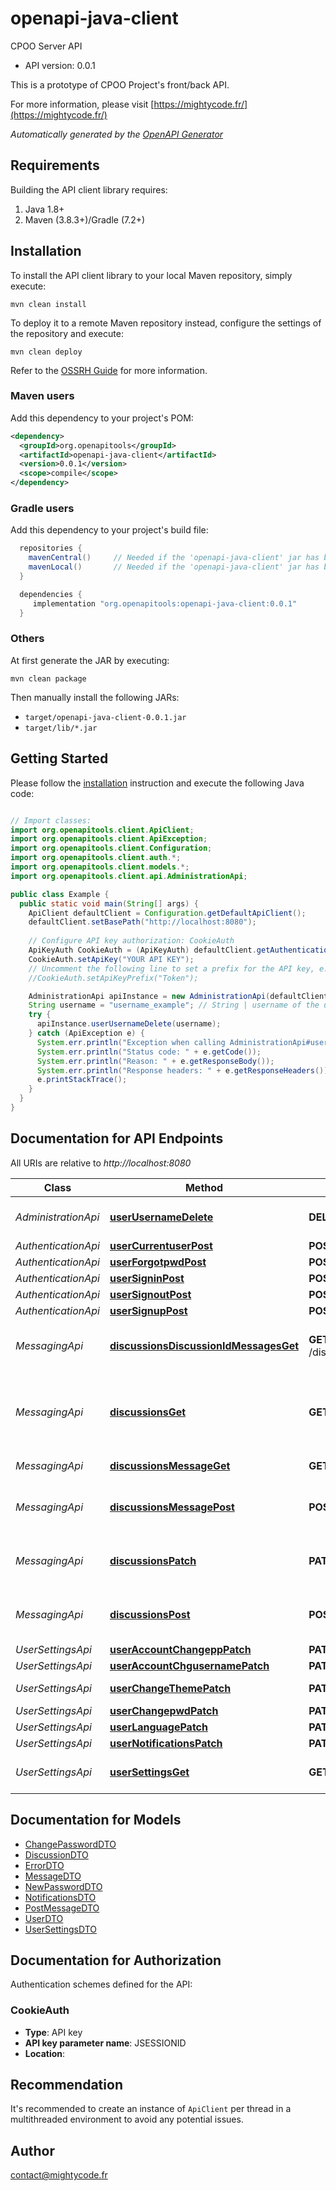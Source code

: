 # openapi-java-client

CPOO Server API
- API version: 0.0.1

This is a prototype of CPOO Project's front/back API.


  For more information, please visit [https://mightycode.fr/](https://mightycode.fr/)

*Automatically generated by the [OpenAPI Generator](https://openapi-generator.tech)*


## Requirements

Building the API client library requires:
1. Java 1.8+
2. Maven (3.8.3+)/Gradle (7.2+)

## Installation

To install the API client library to your local Maven repository, simply execute:

```shell
mvn clean install
```

To deploy it to a remote Maven repository instead, configure the settings of the repository and execute:

```shell
mvn clean deploy
```

Refer to the [OSSRH Guide](http://central.sonatype.org/pages/ossrh-guide.html) for more information.

### Maven users

Add this dependency to your project's POM:

```xml
<dependency>
  <groupId>org.openapitools</groupId>
  <artifactId>openapi-java-client</artifactId>
  <version>0.0.1</version>
  <scope>compile</scope>
</dependency>
```

### Gradle users

Add this dependency to your project's build file:

```groovy
  repositories {
    mavenCentral()     // Needed if the 'openapi-java-client' jar has been published to maven central.
    mavenLocal()       // Needed if the 'openapi-java-client' jar has been published to the local maven repo.
  }

  dependencies {
     implementation "org.openapitools:openapi-java-client:0.0.1"
  }
```

### Others

At first generate the JAR by executing:

```shell
mvn clean package
```

Then manually install the following JARs:

* `target/openapi-java-client-0.0.1.jar`
* `target/lib/*.jar`

## Getting Started

Please follow the [installation](#installation) instruction and execute the following Java code:

```java

// Import classes:
import org.openapitools.client.ApiClient;
import org.openapitools.client.ApiException;
import org.openapitools.client.Configuration;
import org.openapitools.client.auth.*;
import org.openapitools.client.models.*;
import org.openapitools.client.api.AdministrationApi;

public class Example {
  public static void main(String[] args) {
    ApiClient defaultClient = Configuration.getDefaultApiClient();
    defaultClient.setBasePath("http://localhost:8080");
    
    // Configure API key authorization: CookieAuth
    ApiKeyAuth CookieAuth = (ApiKeyAuth) defaultClient.getAuthentication("CookieAuth");
    CookieAuth.setApiKey("YOUR API KEY");
    // Uncomment the following line to set a prefix for the API key, e.g. "Token" (defaults to null)
    //CookieAuth.setApiKeyPrefix("Token");

    AdministrationApi apiInstance = new AdministrationApi(defaultClient);
    String username = "username_example"; // String | username of the user account to delete.
    try {
      apiInstance.userUsernameDelete(username);
    } catch (ApiException e) {
      System.err.println("Exception when calling AdministrationApi#userUsernameDelete");
      System.err.println("Status code: " + e.getCode());
      System.err.println("Reason: " + e.getResponseBody());
      System.err.println("Response headers: " + e.getResponseHeaders());
      e.printStackTrace();
    }
  }
}

```

## Documentation for API Endpoints

All URIs are relative to *http://localhost:8080*

Class | Method | HTTP request | Description
------------ | ------------- | ------------- | -------------
*AdministrationApi* | [**userUsernameDelete**](docs/AdministrationApi.md#userUsernameDelete) | **DELETE** /user/{username} | Delete a user account
*AuthenticationApi* | [**userCurrentuserPost**](docs/AuthenticationApi.md#userCurrentuserPost) | **POST** /user/currentuser | 
*AuthenticationApi* | [**userForgotpwdPost**](docs/AuthenticationApi.md#userForgotpwdPost) | **POST** /user/forgotpwd | 
*AuthenticationApi* | [**userSigninPost**](docs/AuthenticationApi.md#userSigninPost) | **POST** /user/signin | 
*AuthenticationApi* | [**userSignoutPost**](docs/AuthenticationApi.md#userSignoutPost) | **POST** /user/signout | 
*AuthenticationApi* | [**userSignupPost**](docs/AuthenticationApi.md#userSignupPost) | **POST** /user/signup | 
*MessagingApi* | [**discussionsDiscussionIdMessagesGet**](docs/MessagingApi.md#discussionsDiscussionIdMessagesGet) | **GET** /discussions/{discussion_id}/messages | Get all messages in a discussion
*MessagingApi* | [**discussionsGet**](docs/MessagingApi.md#discussionsGet) | **GET** /discussions | Get a list of all discussions of the current user
*MessagingApi* | [**discussionsMessageGet**](docs/MessagingApi.md#discussionsMessageGet) | **GET** /discussions/message | Receive a message
*MessagingApi* | [**discussionsMessagePost**](docs/MessagingApi.md#discussionsMessagePost) | **POST** /discussions/message | Send a message in a disccusion
*MessagingApi* | [**discussionsPatch**](docs/MessagingApi.md#discussionsPatch) | **PATCH** /discussions | Set timestamp to actual time
*MessagingApi* | [**discussionsPost**](docs/MessagingApi.md#discussionsPost) | **POST** /discussions | Create a new discussion with a user
*UserSettingsApi* | [**userAccountChangeppPatch**](docs/UserSettingsApi.md#userAccountChangeppPatch) | **PATCH** /user/account/changepp | 
*UserSettingsApi* | [**userAccountChgusernamePatch**](docs/UserSettingsApi.md#userAccountChgusernamePatch) | **PATCH** /user/account/chgusername | 
*UserSettingsApi* | [**userChangeThemePatch**](docs/UserSettingsApi.md#userChangeThemePatch) | **PATCH** /user/change-theme | Change user theme
*UserSettingsApi* | [**userChangepwdPatch**](docs/UserSettingsApi.md#userChangepwdPatch) | **PATCH** /user/changepwd | 
*UserSettingsApi* | [**userLanguagePatch**](docs/UserSettingsApi.md#userLanguagePatch) | **PATCH** /user/language | 
*UserSettingsApi* | [**userNotificationsPatch**](docs/UserSettingsApi.md#userNotificationsPatch) | **PATCH** /user/notifications | 
*UserSettingsApi* | [**userSettingsGet**](docs/UserSettingsApi.md#userSettingsGet) | **GET** /user/settings | Get user settings information


## Documentation for Models

 - [ChangePasswordDTO](docs/ChangePasswordDTO.md)
 - [DiscussionDTO](docs/DiscussionDTO.md)
 - [ErrorDTO](docs/ErrorDTO.md)
 - [MessageDTO](docs/MessageDTO.md)
 - [NewPasswordDTO](docs/NewPasswordDTO.md)
 - [NotificationsDTO](docs/NotificationsDTO.md)
 - [PostMessageDTO](docs/PostMessageDTO.md)
 - [UserDTO](docs/UserDTO.md)
 - [UserSettingsDTO](docs/UserSettingsDTO.md)


<a id="documentation-for-authorization"></a>
## Documentation for Authorization


Authentication schemes defined for the API:
<a id="CookieAuth"></a>
### CookieAuth

- **Type**: API key
- **API key parameter name**: JSESSIONID
- **Location**: 


## Recommendation

It's recommended to create an instance of `ApiClient` per thread in a multithreaded environment to avoid any potential issues.

## Author

contact@mightycode.fr

